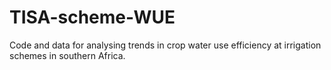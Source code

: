 # TISA-scheme-WUE
Code and data for analysing trends in crop water use efficiency at irrigation schemes in southern Africa.
